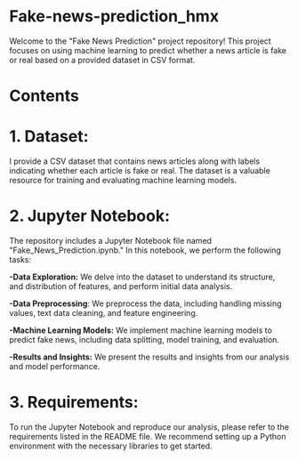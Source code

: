 # Fake-news-prediction_hmx
Welcome to the "Fake News Prediction" project repository! This project focuses on using machine learning to predict whether a news article is fake or real based on a provided dataset in CSV format.

# Contents

# 1. Dataset: 
I provide a CSV dataset that contains news articles along with labels indicating whether each article is fake or real. The dataset is a valuable resource for training and evaluating machine learning models.

# 2. Jupyter Notebook:
The repository includes a Jupyter Notebook file named "Fake_News_Prediction.ipynb." In this notebook, we perform the following tasks:

**-Data Exploration:** 
We delve into the dataset to understand its structure, and distribution of features, and perform initial data analysis.

**-Data Preprocessing**: 
We preprocess the data, including handling missing values, text data cleaning, and feature engineering.

**-Machine Learning Models:** 
We implement machine learning models to predict fake news, including data splitting, model training, and evaluation.

**-Results and Insights:** 
We present the results and insights from our analysis and model performance.

# 3. Requirements:
To run the Jupyter Notebook and reproduce our analysis, please refer to the requirements listed in the README file. We recommend setting up a Python environment with the necessary libraries to get started.
